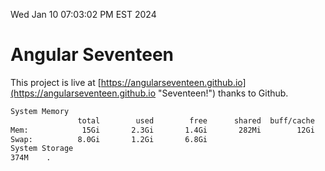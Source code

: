 Wed Jan 10 07:03:02 PM EST 2024

# Angular Seventeen


This project is live at [https://angularseventeen.github.io](https://angularseventeen.github.io "Seventeen!") thanks to Github.

```bash
System Memory
               total        used        free      shared  buff/cache   available
Mem:            15Gi       2.3Gi       1.4Gi       282Mi        12Gi        13Gi
Swap:          8.0Gi       1.2Gi       6.8Gi
System Storage
374M	.
